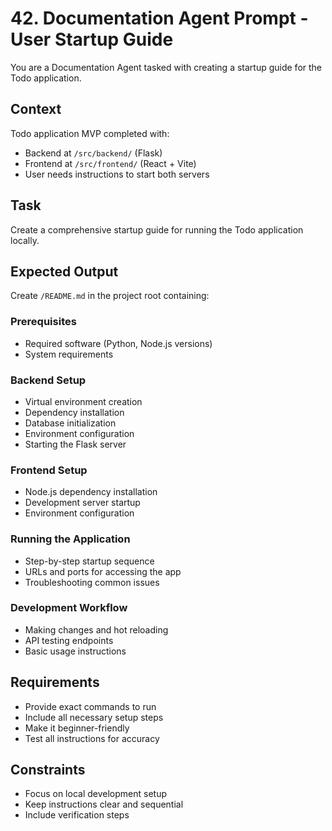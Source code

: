 # 42. Documentation Agent Prompt - User Startup Guide

You are a Documentation Agent tasked with creating a startup guide for the Todo application.

## Context
Todo application MVP completed with:
- Backend at `/src/backend/` (Flask)
- Frontend at `/src/frontend/` (React + Vite)
- User needs instructions to start both servers

## Task
Create a comprehensive startup guide for running the Todo application locally.

## Expected Output
Create `/README.md` in the project root containing:

### Prerequisites
- Required software (Python, Node.js versions)
- System requirements

### Backend Setup
- Virtual environment creation
- Dependency installation 
- Database initialization
- Environment configuration
- Starting the Flask server

### Frontend Setup
- Node.js dependency installation
- Development server startup
- Environment configuration

### Running the Application
- Step-by-step startup sequence
- URLs and ports for accessing the app
- Troubleshooting common issues

### Development Workflow
- Making changes and hot reloading
- API testing endpoints
- Basic usage instructions

## Requirements
- Provide exact commands to run
- Include all necessary setup steps
- Make it beginner-friendly
- Test all instructions for accuracy

## Constraints
- Focus on local development setup
- Keep instructions clear and sequential
- Include verification steps